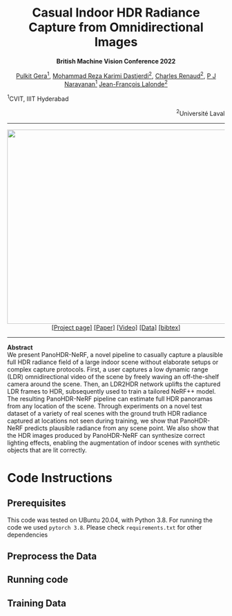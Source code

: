 <h1 align="center">Casual Indoor HDR Radiance Capture from Omnidirectional Images</h1>
<p align="center"><b>British Machine Vision Conference 2022</b></p>
<div align="center">
  <span>
    <a href="https://darthgera123.github.io/">Pulkit Gera<sup>1</sup></a>,
    <a href="https://scholar.google.com/citations?user=lJmcRbUAAAAJ&hl=en">Mohammad Reza Karimi Dastjerdi<sup>2</sup></a>,
    <a href="https://www.linkedin.com/in/charles-renaud-6b6b6622a/?locale=en_US">Charles Renaud<sup>2</sup></a>,
    <a href="https://faculty.iiit.ac.in/~pjn/">P J Narayanan<sup>1</sup></a>
    <a href="http://www.jflalonde.ca/">Jean-François Lalonde<sup>2</sup></a>
  </span>
</div>
<p align="left"><sup>1</sup>CVIT, IIIT Hyderabad</p>
<p align="right"><sup>2</sup>Université Laval</p>
<hr>
<img src="main.png" width="900px" height="450px">
<div align="center">
  <span>
    <a href="https://lvsn.github.io/PanoHDR-NeRF/">[Project page]</a>
    <a href="https://arxiv.org/abs/2208.07903">[Paper]</a>
    <a href="https://www.youtube.com/watch?v=_mUeHePYQF8">[Video]</a>
    <a href="">[Data]</a>
    <a href="./bibtex.txt">[bibtex]</a>
  </span>
</div>
<hr>
<p><b>Abstract</b><br>
  We present PanoHDR-NeRF, a novel pipeline to casually capture a plausible full HDR radiance field of a large indoor scene without elaborate setups or complex capture protocols. First, a user captures a low dynamic range (LDR) omnidirectional video of the scene by freely waving an off-the-shelf camera around the scene. Then, an LDR2HDR network uplifts the captured LDR frames to HDR, subsequently used to train a tailored NeRF++ model. The resulting PanoHDR-NeRF pipeline can estimate full HDR panoramas from any location of the scene. Through experiments on a novel test dataset of a variety of real scenes with the ground truth HDR radiance captured at locations not seen during training, we show that PanoHDR-NeRF predicts plausible radiance from any scene point. We also show that the HDR images produced by PanoHDR-NeRF can synthesize correct lighting effects, enabling the augmentation of indoor scenes with synthetic objects that are lit correctly.
</p>

# Code Instructions
## Prerequisites
This code was tested on UBuntu 20.04, with Python 3.8. For running the code we used `pytorch 3.8`. Please check `requirements.txt` for other dependencies<br>

## Preprocess the Data
## Running code


## Training Data
